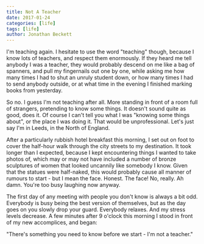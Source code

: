 ```yaml
---
title: Not A Teacher
date: 2017-01-24
categories: [life]
tags: [life]
author: Jonathan Beckett
---
```


I'm teaching again. I hesitate to use the word "teaching" though, because I know lots of teachers, and respect them enormously. If they heard me tell anybody I was a teacher, they would probably descend on me like a bag of spanners, and pull my fingernails out one by one, while asking me how many times I had to shut an unruly student down, or how many times I had to send anybody outside, or at what time in the evening I finished marking books from yesterday.

So no. I guess I'm not teaching after all. More standing in front of a room full of strangers, pretending to know some things. It doesn't sound quite as good, does it. Of course I can't tell you what I was "knowing some things about", or the place I was doing it. That would be unprofessional. Let's just say I'm in Leeds, in the North of England.

After a particularly rubbish hotel breakfast this morning, I set out on foot to cover the half-hour walk through the city streets to my destination. It took longer than I expected, because I kept encountering things I wanted to take photos of, which may or may not have included a number of bronze sculptures of women that looked uncannily like somebody I know. Given that the statues were half-naked, this would probably cause all manner of rumours to start - but I mean the face. Honest. The face! No, really. Ah damn. You're too busy laughing now anyway.

The first day of any meeting with people you don't know is always a bit odd. Everybody is busy being the best version of themselves, but as the day goes on you slowly drop your guard. Everybody relaxes. And my stress levels decrease. A few minutes after 9 o'clock this morning I stood in front of my new accomplices, and began:

"There's something you need to know before we start - I'm not a teacher."